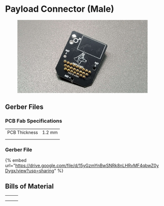 # Payload Connector (Male)



<figure><img src="../.gitbook/assets/20231030_235255.jpg" alt=""><figcaption></figcaption></figure>



## Gerber Files

### PCB Fab Specifications

|               |        |
| ------------- | ------ |
| PCB Thickness | 1.2 mm |
|               |        |
|               |        |

### Gerber File

{% embed url="https://drive.google.com/file/d/15yGzmYnBwSNRk8nLHRvMF4qbwZ0yDygx/view?usp=sharing" %}

## Bills of Material



|   |   |   |
| - | - | - |
|   |   |   |
|   |   |   |
|   |   |   |
